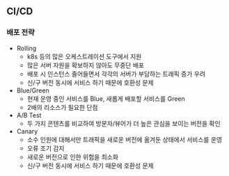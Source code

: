 ## CI/CD

### 배포 전략

- Rolling
    - k8s 등의 많은 오케스트레이션 도구에서 지원
    - 많은 서버 자원을 확보하지 않아도 무중단 배포
    - 배포 시 인스턴스 줄어들면서 각각의 서버가 부담하는 트래픽 증가 우려
    - 신/구 버전 동시에 서비스 하기 때문에 호환성 문제
- Blue/Green
    - 현재 운영 중인 서비스를 Blue, 새롭게 배포할 서비스를 Green
    - 2배의 리소스가 필요한 단점
- A/B Test
    - 두 가지 콘텐츠를 비교하여 방문자/뷰어가 더 높은 관심을 보이는 버전을 확인
- Canary
    - 소수 인원에 대해서만 트래픽을 새로운 버전에 옮겨둔 상태에서 서비스를 운영
    - 오류 조기 감지
    - 새로운 버전으로 인한 위험을 최소화
    - 신/구 버전 동시에 서비스 하기 때문에 호환성 문제